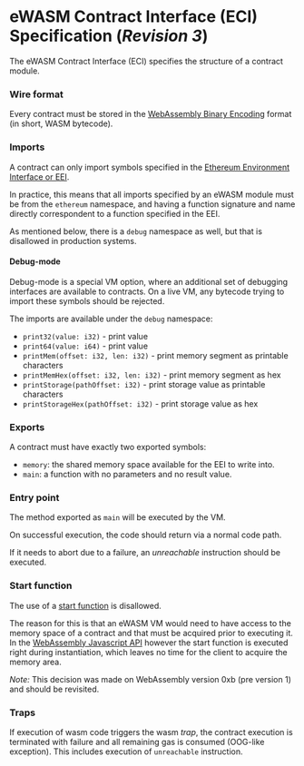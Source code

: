 # eWASM Contract Interface (ECI) Specification (*Revision 3*)

The eWASM Contract Interface (ECI) specifies the structure of a contract module.

### Wire format

Every contract must be stored in the [WebAssembly Binary Encoding](https://github.com/WebAssembly/design/blob/master/BinaryEncoding.md) format (in short, WASM bytecode).

### Imports

A contract can only import symbols specified in the [Ethereum Environment Interface or EEI](./eth_interface.md).

In practice, this means that all imports specified by an eWASM module must be from the `ethereum` namespace,
and having a function signature and name directly correspondent to a function specified in the EEI.

As mentioned below, there is a `debug` namespace as well, but that is disallowed in production systems.

#### Debug-mode

Debug-mode is a special VM option, where an additional set of debugging interfaces are available to contracts.  On a live VM, any bytecode trying to import these
symbols should be rejected.

The imports are available under the `debug` namespace:
- `print32(value: i32)` - print value
- `print64(value: i64)` - print value
- `printMem(offset: i32, len: i32)` - print memory segment as printable characters
- `printMemHex(offset: i32, len: i32)` - print memory segment as hex
- `printStorage(pathOffset: i32)` - print storage value as printable characters
- `printStorageHex(pathOffset: i32)` - print storage value as hex

### Exports

A contract must have exactly two exported symbols:
- `memory`: the shared memory space available for the EEI to write into.
- `main`: a function with no parameters and no result value.

### Entry point

The method exported as `main` will be executed by the VM.

On successful execution, the code should return via a normal code path.

If it needs to abort due to a failure, an *unreachable* instruction should be executed.

### Start function

The use of a [start function](https://webassembly.github.io/spec/core/syntax/modules.html#start-function) is disallowed.

The reason for this is that an eWASM VM would need to have access to the memory space of a contract and that must be acquired prior to executing it.
In the [WebAssembly Javascript API](https://webassembly.org/docs/js/) however the start function is executed right during instantiation, which
leaves no time for the client to acquire the memory area.

*Note:* This decision was made on WebAssembly version 0xb (pre version 1) and should be revisited.

### Traps

If execution of wasm code triggers the wasm _trap_, the contract execution is
terminated with failure and all remaining gas is consumed (OOG-like exception).
This includes execution of `unreachable` instruction.
